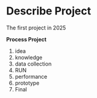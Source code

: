 # Describe Project
The first project in 2025

**Process Project**
1. idea
2. knowledge
3. data collection
4. RUN
5. performance
6. prototype
7. Final

